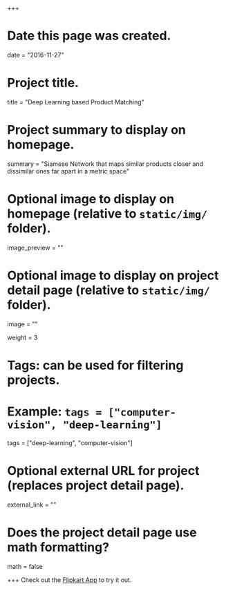 +++
# Date this page was created.
date = "2016-11-27"

# Project title.
title = "Deep Learning based Product Matching"

# Project summary to display on homepage.
summary = "Siamese Network that maps similar products closer and dissimilar ones far apart in a metric space"

# Optional image to display on homepage (relative to `static/img/` folder).
image_preview = ""

# Optional image to display on project detail page (relative to `static/img/` folder).
image = ""

weight = 3

# Tags: can be used for filtering projects.
# Example: `tags = ["computer-vision", "deep-learning"]`
tags = ["deep-learning", "computer-vision"]

# Optional external URL for project (replaces project detail page).
external_link = ""

# Does the project detail page use math formatting?
math = false

+++
Check out the [Flipkart App](https://play.google.com/store/apps/details?id=com.flipkart.android&hl=en) to try it out.
